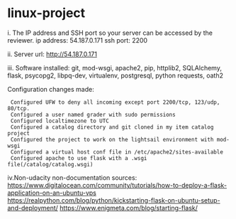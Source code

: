 # linux-project

i. The IP address and SSH port so your server can be accessed by the reviewer.
ip address: 54.187.0.171
ssh port: 2200

ii. Server url: http://54.187.0.171

iii. 
Software installed: git, mod-wsgi, apache2, pip, httplib2, SQLAlchemy, flask, psycopg2, libpq-dev, virtualenv, postgresql, python requests, oath2

Configuration changes made: 

     Configured UFW to deny all incoming except port 2200/tcp, 123/udp, 80/tcp.
     Configured a user named grader with sudo permissions
     Configured localtimezone to UTC
     Configured a catalog directory and git cloned in my item catalog project
     Configured the project to work on the lightsail environment with mod-wsgi
     Configured a virtual host conf file in /etc/apache2/sites-available
     Configured apache to use flask with a .wsgi file(/catalog/catalog.wsgi)
     
iv.Non-udacity non-documentation sources:
  https://www.digitalocean.com/community/tutorials/how-to-deploy-a-flask-application-on-an-ubuntu-vps
  https://realpython.com/blog/python/kickstarting-flask-on-ubuntu-setup-and-deployment/
  https://www.enigmeta.com/blog/starting-flask/

